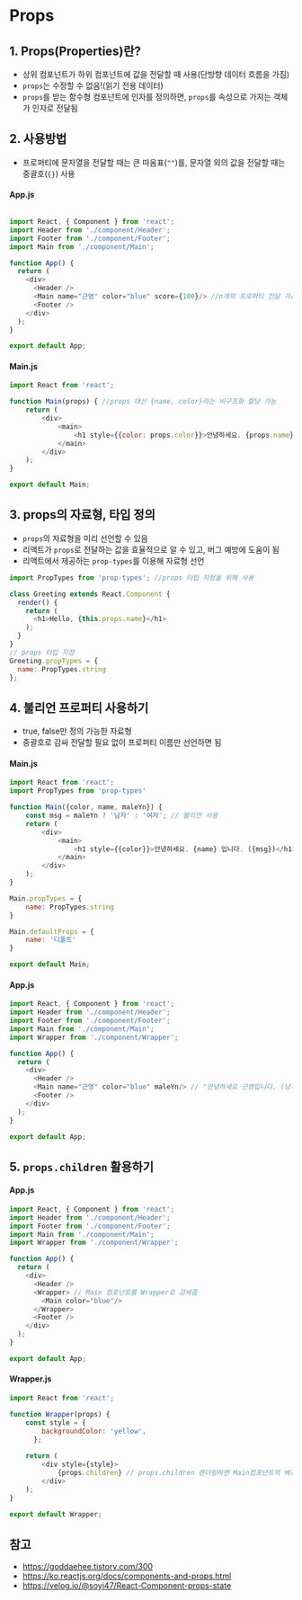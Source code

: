 # Props
## 1. Props(Properties)란?
- 상위 컴포넌트가 하위 컴포넌트에 값을 전달할 때 사용(단방향 데이터 흐름을 가짐)
- ```props```는 수정할 수 없음!(읽기 전용 데이터)
- ```props```를 받는 함수형 컴포넌트에 인자를 정의하면, ```props```를 속성으로 가지는 객체가 인자로 전달됨

## 2. 사용방법
- 프로퍼티에 문자열을 전달할 때는 큰 따옴표(```""```)를, 문자열 외의 값을 전달할 때는 중괄호(```{}```) 사용

#### App.js
```javascript

import React, { Component } from 'react';
import Header from './component/Header';
import Footer from './component/Footer';
import Main from './component/Main';

function App() {
  return (
    <div>
      <Header />
      <Main name="근영" color="blue" score={100}/> //n개의 프로퍼티 전달 가능, 숫자열은 중괄호 사용
      <Footer />
    </div>
  );
}

export default App;
```
#### Main.js
```javascript
import React from 'react';

function Main(props) { //props 대신 {name, color}라는 비구조화 할당 가능
    return (
        <div>
            <main>
                <h1 style={{color: props.color}}>안녕하세요. {props.name} 입니다.</h1>
            </main>
        </div>
    );
}

export default Main;
```

## 3. props의 자료형, 타입 정의
- ```props```의 자료형을 미리 선언할 수 있음
- 리액트가 ```props```로 전달하는 값을 효율적으로 알 수 있고, 버그 예방에 도움이 됨
- 리액트에서 제공하는 ```prop-types```를 이용해 자료형 선언
```javascript
import PropTypes from 'prop-types'; //props 타입 지정을 위해 사용

class Greeting extends React.Component {
  render() {
    return (
      <h1>Hello, {this.props.name}</h1>
    );
  }
}
// props 타입 지정
Greeting.propTypes = {
  name: PropTypes.string
};
```
## 4. 불리언 프로퍼티 사용하기
- true, false만 정의 가능한 자료형
- 중괄호로 감싸 전달할 필요 없이 프로퍼티 이름만 선언하면 됨
#### Main.js
```javascript
import React from 'react';
import PropTypes from 'prop-types'

function Main({color, name, maleYn}) {
    const msg = maleYn ? '남자' : '여자'; // 불리언 사용
    return (
        <div>
            <main>
                <h1 style={{color}}>안녕하세요. {name} 입니다. ({msg})</h1>
            </main>
        </div>
    );
}

Main.propTypes = {
    name: PropTypes.string
}

Main.defaultProps = {
    name: '디폴트'
}

export default Main;
```
#### App.js
```javascript
import React, { Component } from 'react';
import Header from './component/Header';
import Footer from './component/Footer';
import Main from './component/Main';
import Wrapper from './component/Wrapper';

function App() {
  return (
    <div>
      <Header />
      <Main name="근영" color="blue" maleYn/> // "안녕하세요 근영입니다. (남자)" 가 출력됨(maleYn이 없으면 여자 출력)
      <Footer />
    </div>
  );
}

export default App;
```

## 5. ```props.children``` 활용하기
#### App.js
```javascript
import React, { Component } from 'react';
import Header from './component/Header';
import Footer from './component/Footer';
import Main from './component/Main';
import Wrapper from './component/Wrapper';

function App() {
  return (
    <div>
      <Header />
      <Wrapper> // Main 컴포넌트를 Wrapper로 감싸줌
        <Main color="blue"/>
      </Wrapper>
      <Footer />
    </div>
  );
}

export default App;
```

#### Wrapper.js
```javascript
import React from 'react';

function Wrapper(props) {
    const style = {
        backgroundColor: 'yellow',
      };
    
    return (
        <div style={style}>
            {props.children} // props.children 렌더링하면 Main컴포넌트의 배경색이 노란색이 됨!
        </div>
    );
}

export default Wrapper;
```

## 참고
- https://goddaehee.tistory.com/300
- https://ko.reactjs.org/docs/components-and-props.html
- https://velog.io/@soyi47/React-Component-props-state
